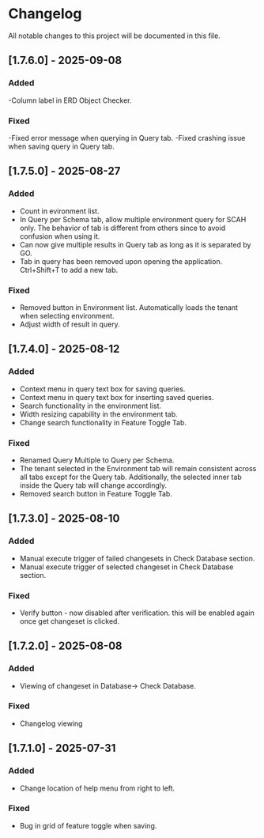 # Changelog

All notable changes to this project will be documented in this file.
## [1.7.6.0] - 2025-09-08
### Added
-Column label in ERD Object Checker.

### Fixed
-Fixed error message when querying in Query tab.
-Fixed crashing issue when saving query in Query tab.

## [1.7.5.0] - 2025-08-27
### Added
- Count in evironment list.
- In Query per Schema tab, allow multiple environment query for SCAH only. The behavior of tab is different from others since to avoid confusion when using it.
- Can now give multiple results in Query tab as long as it is separated by GO.
- Tab in query has been removed upon opening the application. Ctrl+Shift+T to add a new tab.

### Fixed
- Removed button in Environment list. Automatically loads the tenant when selecting environment.
- Adjust width of result in query.

## [1.7.4.0] - 2025-08-12
### Added
- Context menu in query text box for saving queries.
- Context menu in query text box for inserting saved queries.
- Search functionality in the environment list.
- Width resizing capability in the environment tab.
- Change search functionality in Feature Toggle Tab.

### Fixed
- Renamed Query Multiple to Query per Schema.
- The tenant selected in the Environment tab will remain consistent across all tabs except for the Query tab. Additionally, the selected inner tab inside the Query tab will change accordingly.
- Removed search button in Feature Toggle Tab.

## [1.7.3.0] - 2025-08-10
### Added
- Manual execute trigger of failed changesets in Check Database section.
- Manual execute trigger of selected changeset in Check Database section.

### Fixed
- Verify button - now disabled after verification. this will be enabled again once get changeset is clicked.

## [1.7.2.0] - 2025-08-08
### Added
- Viewing of changeset in Database-> Check Database.

### Fixed
- Changelog viewing

## [1.7.1.0] - 2025-07-31
### Added
- Change location of help menu from right to left.

### Fixed
- Bug in grid of feature toggle when saving.

